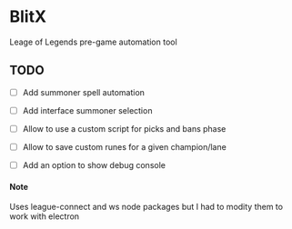 # BlitX

Leage of Legends pre-game automation tool

## TODO

 - [ ] Add summoner spell automation
 - [ ] Add interface summoner selection
 - [ ] Allow to use a custom script for picks and bans phase
 - [ ] Allow to save custom runes for a given champion/lane
 - [ ] Add an option to show debug console


#### Note

Uses league-connect and ws node packages but I had to modity them to work with electron
